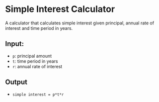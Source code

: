 # Simple Interest Calculator

A calculator that calculates simple interest given principal, annual rate of interest and time period in years.

## Input:
- `p`: principal amount
- `t`: time period in years
- `r`: annual rate of interest

## Output
- `simple interest = p*t*r`
